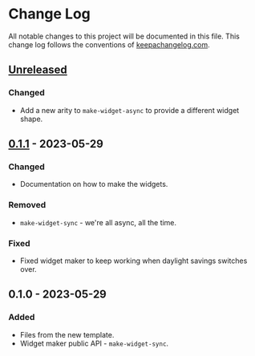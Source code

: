 # Change Log
All notable changes to this project will be documented in this file. This change log follows the conventions of [keepachangelog.com](http://keepachangelog.com/).

## [Unreleased]
### Changed
- Add a new arity to `make-widget-async` to provide a different widget shape.

## [0.1.1] - 2023-05-29
### Changed
- Documentation on how to make the widgets.

### Removed
- `make-widget-sync` - we're all async, all the time.

### Fixed
- Fixed widget maker to keep working when daylight savings switches over.

## 0.1.0 - 2023-05-29
### Added
- Files from the new template.
- Widget maker public API - `make-widget-sync`.

[Unreleased]: https://sourcehost.site/your-name/carteira-de-acoes/compare/0.1.1...HEAD
[0.1.1]: https://sourcehost.site/your-name/carteira-de-acoes/compare/0.1.0...0.1.1

